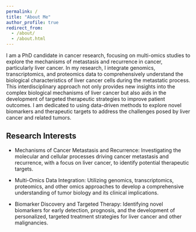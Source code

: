 ```yaml
---
permalink: /
title: "About Me"
author_profile: true
redirect_from: 
  - /about/
  - /about.html
---
```


I am a PhD candidate in cancer research, focusing on multi-omics studies to explore the mechanisms of metastasis and recurrence in cancer, particularly liver cancer. In my research, I integrate genomics, transcriptomics, and proteomics data to comprehensively understand the biological characteristics of liver cancer cells during the metastatic process. This interdisciplinary approach not only provides new insights into the complex biological mechanisms of liver cancer but also aids in the development of targeted therapeutic strategies to improve patient outcomes. I am dedicated to using data-driven methods to explore novel biomarkers and therapeutic targets to address the challenges posed by liver cancer and related tumors.

## Research Interests
- Mechanisms of Cancer Metastasis and Recurrence: Investigating the molecular and cellular processes driving cancer metastasis and recurrence, with a focus on liver cancer, to identify potential therapeutic targets.

- Multi-Omics Data Integration: Utilizing genomics, transcriptomics, proteomics, and other omics approaches to develop a comprehensive understanding of tumor biology and its clinical implications.

- Biomarker Discovery and Targeted Therapy: Identifying novel biomarkers for early detection, prognosis, and the development of personalized, targeted treatment strategies for liver cancer and other malignancies.
